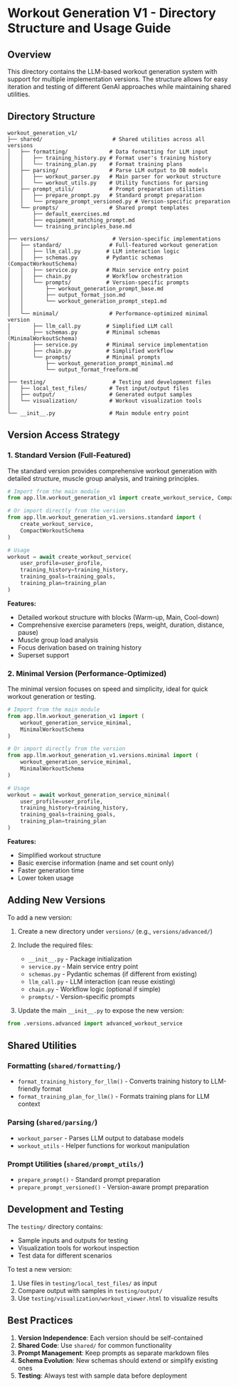 # Workout Generation V1 - Directory Structure and Usage Guide

## Overview

This directory contains the LLM-based workout generation system with support for multiple implementation versions. The structure allows for easy iteration and testing of different GenAI approaches while maintaining shared utilities.

## Directory Structure

```
workout_generation_v1/
├── shared/                      # Shared utilities across all versions
│   ├── formatting/             # Data formatting for LLM input
│   │   ├── training_history.py # Format user's training history
│   │   └── training_plan.py    # Format training plans
│   ├── parsing/                # Parse LLM output to DB models
│   │   ├── workout_parser.py   # Main parser for workout structure
│   │   └── workout_utils.py    # Utility functions for parsing
│   ├── prompt_utils/           # Prompt preparation utilities
│   │   ├── prepare_prompt.py   # Standard prompt preparation
│   │   └── prepare_prompt_versioned.py # Version-specific preparation
│   └── prompts/                # Shared prompt templates
│       ├── default_exercises.md
│       ├── equipment_matching_prompt.md
│       └── training_principles_base.md
│
├── versions/                    # Version-specific implementations
│   ├── standard/               # Full-featured workout generation
│   │   ├── llm_call.py        # LLM interaction logic
│   │   ├── schemas.py         # Pydantic schemas (CompactWorkoutSchema)
│   │   ├── service.py         # Main service entry point
│   │   ├── chain.py           # Workflow orchestration
│   │   └── prompts/           # Version-specific prompts
│   │       ├── workout_generation_prompt_base.md
│   │       ├── output_format_json.md
│   │       └── workout_generation_prompt_step1.md
│   │
│   └── minimal/                # Performance-optimized minimal version
│       ├── llm_call.py        # Simplified LLM call
│       ├── schemas.py         # Minimal schemas (MinimalWorkoutSchema)
│       ├── service.py         # Minimal service implementation
│       ├── chain.py           # Simplified workflow
│       └── prompts/           # Minimal prompts
│           ├── workout_generation_prompt_minimal.md
│           └── output_format_freeform.md
│
├── testing/                     # Testing and development files
│   ├── local_test_files/       # Test input/output files
│   ├── output/                 # Generated output samples
│   └── visualization/          # Workout visualization tools
│
└── __init__.py                 # Main module entry point
```

## Version Access Strategy

### 1. Standard Version (Full-Featured)
The standard version provides comprehensive workout generation with detailed structure, muscle group analysis, and training principles.

```python
# Import from the main module
from app.llm.workout_generation_v1 import create_workout_service, CompactWorkoutSchema

# Or import directly from the version
from app.llm.workout_generation_v1.versions.standard import (
    create_workout_service,
    CompactWorkoutSchema
)

# Usage
workout = await create_workout_service(
    user_profile=user_profile,
    training_history=training_history,
    training_goals=training_goals,
    training_plan=training_plan
)
```

**Features:**
- Detailed workout structure with blocks (Warm-up, Main, Cool-down)
- Comprehensive exercise parameters (reps, weight, duration, distance, pause)
- Muscle group load analysis
- Focus derivation based on training history
- Superset support

### 2. Minimal Version (Performance-Optimized)
The minimal version focuses on speed and simplicity, ideal for quick workout generation or testing.

```python
# Import from the main module
from app.llm.workout_generation_v1 import (
    workout_generation_service_minimal,
    MinimalWorkoutSchema
)

# Or import directly from the version
from app.llm.workout_generation_v1.versions.minimal import (
    workout_generation_service_minimal,
    MinimalWorkoutSchema
)

# Usage
workout = await workout_generation_service_minimal(
    user_profile=user_profile,
    training_history=training_history,
    training_goals=training_goals,
    training_plan=training_plan
)
```

**Features:**
- Simplified workout structure
- Basic exercise information (name and set count only)
- Faster generation time
- Lower token usage

## Adding New Versions

To add a new version:

1. Create a new directory under `versions/` (e.g., `versions/advanced/`)
2. Include the required files:
   - `__init__.py` - Package initialization
   - `service.py` - Main service entry point
   - `schemas.py` - Pydantic schemas (if different from existing)
   - `llm_call.py` - LLM interaction (can reuse existing)
   - `chain.py` - Workflow logic (optional if simple)
   - `prompts/` - Version-specific prompts

3. Update the main `__init__.py` to expose the new version:
```python
from .versions.advanced import advanced_workout_service
```

## Shared Utilities

### Formatting (`shared/formatting/`)
- `format_training_history_for_llm()` - Converts training history to LLM-friendly format
- `format_training_plan_for_llm()` - Formats training plans for LLM context

### Parsing (`shared/parsing/`)
- `workout_parser` - Parses LLM output to database models
- `workout_utils` - Helper functions for workout manipulation

### Prompt Utilities (`shared/prompt_utils/`)
- `prepare_prompt()` - Standard prompt preparation
- `prepare_prompt_versioned()` - Version-aware prompt preparation

## Development and Testing

The `testing/` directory contains:
- Sample inputs and outputs for testing
- Visualization tools for workout inspection
- Test data for different scenarios

To test a new version:
1. Use files in `testing/local_test_files/` as input
2. Compare output with samples in `testing/output/`
3. Use `testing/visualization/workout_viewer.html` to visualize results

## Best Practices

1. **Version Independence**: Each version should be self-contained
2. **Shared Code**: Use `shared/` for common functionality
3. **Prompt Management**: Keep prompts as separate markdown files
4. **Schema Evolution**: New schemas should extend or simplify existing ones
5. **Testing**: Always test with sample data before deployment